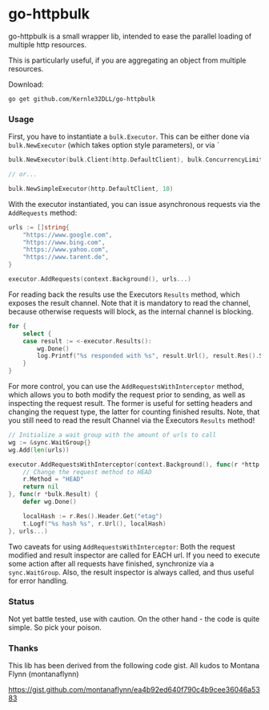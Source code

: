 # go-httpbulk

go-httpbulk is a small wrapper lib, intended to ease the parallel loading of multiple http resources.

This is particularly useful, if you are aggregating an object from multiple resources.

Download:

```
go get github.com/Kernle32DLL/go-httpbulk
```

### Usage

First, you have to instantiate a `bulk.Executor`. This can be either done via `bulk.NewExecutor` (which takes option style parameters), or via `

```go
bulk.NewExecutor(bulk.Client(http.DefaultClient), bulk.ConcurrencyLimit(10))

// or...

bulk.NewSimpleExecutor(http.DefaultClient, 10)
```

With the executor instantiated, you can issue asynchronous requests via the `AddRequests` method:

```go
urls := []string{
    "https://www.google.com",
    "https://www.bing.com",
    "https://www.yahoo.com",
    "https://www.tarent.de",
}

executor.AddRequests(context.Background(), urls...)
```

For reading back the results use the Executors `Results` method, which exposes the result channel. Note that it is mandatory
to read the channel, because otherwise requests will block, as the internal channel is blocking.

```go
for {
    select {
    case result := <-executor.Results():
        wg.Done()
        log.Printf("%s responded with %s", result.Url(), result.Res().Status)
    }
}
```

For more control, you can use the `AddRequestsWithInterceptor` method, which allows you to both modify the request prior to sending,
as well as inspecting the request result. The former is useful for setting headers and changing the request type, the latter for
counting finished results. Note, that you still need to read the result Channel via the Executors `Results` method!

```go
// Initialize a wait group with the amount of urls to call
wg := &sync.WaitGroup{}
wg.Add(len(urls))

executor.AddRequestsWithInterceptor(context.Background(), func(r *http.Request) error {
    // Change the request method to HEAD
    r.Method = "HEAD"
    return nil
}, func(r *bulk.Result) {
    defer wg.Done()

    localHash := r.Res().Header.Get("etag")
    t.Logf("%s hash %s", r.Url(), localHash)
}, urls...)
```

Two caveats for using `AddRequestsWithInterceptor`: Both the request modified and result inspector are called for EACH url. If you need to
execute some action after all requests have finished, synchronize via a `sync.WaitGroup`. Also, the result inspector is always called, and
thus useful for error handling.

### Status

Not yet battle tested, use with caution. On the other hand - the code is quite simple. So pick your poison.

### Thanks

This lib has been derived from the following code gist. All kudos to Montana Flynn (montanaflynn)

https://gist.github.com/montanaflynn/ea4b92ed640f790c4b9cee36046a5383

